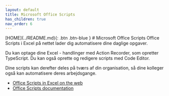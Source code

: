 ```yaml
---
layout: default
title: Microsoft Office Scripts
has_children: true
nav_order: 6
---
```

<span class="fs-1">
[HOME](../README.md){: .btn .btn-blue }
</span>
# Microsoft Office Scripts
Office Scripts i Excel på nettet lader dig automatisere dine daglige opgaver. 

Du kan optage dine Excel - handlinger med Action Recorder, som opretter TypeScript. Du kan også oprette og redigere scripts med Code Editor. 

Dine scripts kan derefter deles på tværs af din organisation, så dine kolleger også kan automatisere deres arbejdsgange.

- [Office Scripts in Excel on the web](https://docs.microsoft.com/en-us/office/dev/scripts/overview/excel)
- [Office Scripts documentation](https://docs.microsoft.com/en-us/office/dev/scripts/)
